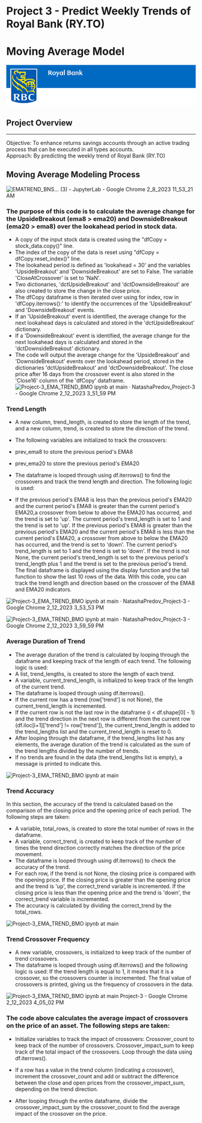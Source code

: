 # Project 3 - Predict Weekly Trends of Royal Bank (RY.TO)
# Moving Average Model
![RBC Banner Image](../Images/00_RBC_Banner.png)
  
## Project Overview  
---
Objective: To enhance returns savings accounts through an active trading process that can be executed in all types accounts.    
Approach:  By predicting the weekly trend of Royal Bank (RY.TO)  
  
## Moving Average Modeling Process  
![EMATREND_BNS… (3) - JupyterLab - Google Chrome 2_8_2023 11_53_21 AM](https://user-images.githubusercontent.com/110307714/218336164-2300cb9a-2bc5-4ba1-9917-c0e7a584c1cd.png)

### The purpose of this code is to calculate the average change for the UpsideBreakout (ema8 > ema20) and DownsideBreakout (ema20 > ema8) over the lookahead period in stock data.
- A copy of the input stock data is created using the "dfCopy = stock_data.copy()" line.
- The index of the copy of the data is reset using "dfCopy = dfCopy.reset_index()" line.
- The lookahead period is defined as 'lookahead = 30' and the variables 'UpsideBreakout' and 'DownsideBreakout' are set to False. The variable 'CloseAtCrossover' is     set to 'NaN'. 
- Two dictionaries, 'dctUpsideBreakout' and 'dctDownsideBreakout' are also created to store the change in the close price.
- The dfCopy dataframe is then iterated over using for index, row in 'dfCopy.iterrows():' to identify the occurrences of the 'UpsideBreakout' and 'DownsideBreakout'     events.
- If an 'UpsideBreakout' event is identified, the average change for the next lookahead days is calculated and stored in the 'dctUpsideBreakout' dictionary.
- If a 'DownsideBreakout' event is identified, the average change for the next lookahead days is calculated and stored in the 'dctDownsideBreakout' dictionary.
- The code will output the average change for the 'UpsideBreakout' and 'DownsideBreakout' events over the lookahead period, stored in the dictionaries 'dctUpsideBreakout' and 'dctDownsideBreakout'. The close price after 16 days from the crossover event is also stored in the 'Close16' column of the 'dfCopy' dataframe.
![Project-3_EMA_TREND_BMO ipynb at main · NatashaPredov_Project-3 - Google Chrome 2_12_2023 3_51_59 PM](https://user-images.githubusercontent.com/110307714/218336539-fa8867f3-ee06-4a52-8151-98efb1524126.png)
### Trend Length
- A new column, trend_length, is created to store the length of the trend, and a new column, trend, is created to store the direction of the trend.

- The following variables are initialized to track the crossovers:

- prev_ema8 to store the previous period's EMA8
- prev_ema20 to store the previous period's EMA20
- The dataframe is looped through using df.iterrows() to find the crossovers and track the trend length and direction. The following logic is used:

- If the previous period's EMA8 is less than the previous period's EMA20 and the current period's EMA8 is greater than the current period's EMA20,a crossover from       below to above the EMA20 has occurred, and the trend is set to 'up'.
  The current period's trend_length is set to 1 and the trend is set to 'up'.
  If the previous period's EMA8 is greater than the previous period's EMA20 and the current period's EMA8 is less than the current period's EMA20, a crossover from     above to below the EMA20 has occurred, and the trend is set to 'down'. 
  The current period's trend_length is set to 1 and the trend is set to 'down'.
  If the trend is not None, the current period's trend_length is set to the previous period's trend_length plus 1 and the trend is set to the previous period's trend.
  The final dataframe is displayed using the display function and the tail function to show the last 10 rows of the data.
  With this code, you can track the trend length and direction based on the crossover of the EMA8 and EMA20 indicators.
  
![Project-3_EMA_TREND_BMO ipynb at main · NatashaPredov_Project-3 - Google Chrome 2_12_2023 3_53_53 PM](https://user-images.githubusercontent.com/110307714/218336647-ccf230ae-15d1-46ed-a011-615e512302c5.png)

![Project-3_EMA_TREND_BMO ipynb at main · NatashaPredov_Project-3 - Google Chrome 2_12_2023 3_59_59 PM](https://user-images.githubusercontent.com/110307714/218336916-1acfdd28-f9b6-4afe-91df-479f65481afe.png)
### Average Duration of Trend
- The average duration of the trend is calculated by looping through the dataframe and keeping track of the length of each trend. The following logic is used:
- A list, trend_lengths, is created to store the length of each trend.
- A variable, current_trend_length, is initialized to keep track of the length of the current trend.
- The dataframe is looped through using df.iterrows().
- If the current row has a trend (row['trend'] is not None), the current_trend_length is incremented.
- If the current row is not the last row in the dataframe (i < df.shape[0] - 1) and the trend direction in the next row is different from the current row (df.iloc[i+1]['trend'] != row['trend']), the current_trend_length is added to the trend_lengths list and the current_trend_length is reset to 0.
- After looping through the dataframe, if the trend_lengths list has any elements, the average duration of the trend is calculated as the sum of the trend lengths divided by the number of trends.
- If no trends are found in the data (the trend_lengths list is empty), a message is printed to indicate this.

![Project-3_EMA_TREND_BMO ipynb at main](https://user-images.githubusercontent.com/110307714/218336984-561b66f0-cd74-4cf4-bade-2345dfd541d7.png)

### Trend Accuracy

In this section, the accuracy of the trend is calculated based on the comparison of the closing price and the opening price of each period. The following steps are taken:

- A variable, total_rows, is created to store the total number of rows in the dataframe.
- A variable, correct_trend, is created to keep track of the number of times the trend direction correctly matches the direction of the price movement.
- The dataframe is looped through using df.iterrows() to check the accuracy of the trend.
- For each row, if the trend is not None, the closing price is compared with the opening price. If the closing price is greater than the opening price and the trend     is 'up', the correct_trend variable is incremented. If the closing price is less than the opening price and the trend is 'down', the correct_trend variable is         incremented.
- The accuracy is calculated by dividing the correct_trend by the total_rows.

![Project-3_EMA_TREND_BMO ipynb at main ](https://user-images.githubusercontent.com/110307714/218337138-78936712-3a50-4321-a8a0-45474b53310f.png)

### Trend Crossover Frequency
- A new variable, crossovers, is initialized to keep track of the number of trend crossovers.
- The dataframe is looped through using df.iterrows() and the following logic is used:
  If the trend length is equal to 1, it means that it is a crossover, so the crossovers counter is incremented.
  The final value of crossovers is printed, giving us the frequency of crossovers in the data.
 
![Project-3_EMA_TREND_BMO ipynb at main Project-3 - Google Chrome 2_12_2023 4_05_02 PM](https://user-images.githubusercontent.com/110307714/218337203-196e5b31-2830-477b-a158-1be1fe4578b2.png)

### The code above calculates the average impact of crossovers on the price of an asset. The following steps are taken:

 - Initialize variables to track the impact of crossovers:
   Crossover_count to keep track of the number of crossovers.
   Crossover_impact_sum to keep track of the total impact of the crossovers.
   Loop through the data using df.iterrows().

-  If a row has a value in the trend column (indicating a crossover), increment the crossover_count and add or subtract the difference between the close and open        prices from the crossover_impact_sum, depending on the trend direction.

-  After looping through the entire dataframe, divide the crossover_impact_sum by the crossover_count to find the average impact of the crossover on the price. 
